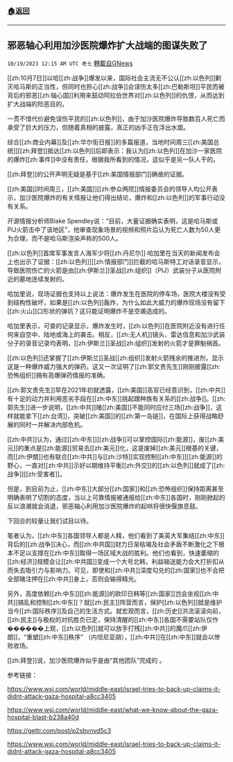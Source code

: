 ###  [:house:返回](README.md)
---


## 邪恶轴心利用加沙医院爆炸扩大战端的图谋失败了
`10/19/2023 12:15 AM UTC 老七` [轉載自GNews](https://gnews.org/articles/1852210)

 

[[zh:10月7日]]以哈[[zh:战争]]爆发以来，国际社会主流无不公认[[zh:以色列]]剿灭哈马斯的正当性，但同时也担心[[zh:战争]]会误伤太多[[zh:巴勒斯坦]]平民而被背后的邪恶[[zh:轴心国]]利用来鼓动阿拉伯世界对[[zh:以色列]]的仇恨，从而达到扩大战端的险恶目的。

一贯不惜代价避免误伤平民的[[zh:以色列]]，由于加沙医院爆炸导致数百人死亡而承受了巨大的压力，但随着真相的披露，真正的凶手正在浮出水面。

综合[[zh:商业内幕]]及[[zh:华尔街日报]]的多篇报道，当地时间周三[[zh:美国总统]][[zh:拜登]]抵达[[zh:以色列]]后即表示：我认为[[zh:以色列]]在加沙一家医院的爆炸[[zh:事件]]中没有责任，根据我所看到的情况，这似乎是另一队人干的。

[[zh:拜登]]的公开声明无疑是基于[[zh:美国情报部门]]确凿的证据。

[[zh:美国]]时间周三，[[zh:美国]][[zh:参众两院]]情报委员会的领导人均公开表示，加沙医院爆炸的有关情报让他们得出结论，爆炸和[[zh:以色列]]的军事行动没有关系。

开源情报分析师Blake Spendley说：“目前，大量证据确实表明，这是哈马斯或PIJ火箭击中了该地区”，他审查现象场景的视频和照片后认为死亡人数为50人更为合理，而不是哈马斯渲染声称的500人。

[[zh:以色列]]首席军事发言人海军少将[[zh:丹尼尔]]·哈加里在当天的新闻发布会上也出示了证据：[[zh:以色列]][[zh:情报部门]]拦截的哈马斯特工对话录音显示，导致医院伤亡的火箭是由[[zh:伊斯兰]]圣战[[zh:组织]]（PIJ）武装分子从医院附近的墓地连续发射的。

哈加里说，现场证据也支持以上说法：爆炸发生在医院的停车场，医院大楼没有受到结构性破坏，如果是[[zh:以色列]]轰炸，为什么如此大威力的爆炸现场没有留下[[zh:火山]]口形状的弹坑？这只能证明爆炸不是空袭造成的。

哈加里表示，可查的记录显示，爆炸发生时，[[zh:以色列]]在医院附近没有进行任何来自空中、陆地或海上的袭击。相反，[[zh:无人机]]镜头、雷达信息和加沙武装分子的录音记录均表明，[[zh:伊斯兰]]圣战[[zh:组织]]发射的火箭才是罪魁祸首。

[[zh:以色列]]还掌握了[[zh:伊斯兰]]圣战[[zh:组织]]发射火箭残余的推进剂，显示这是一种爆炸威力强大的弹药。这又一次证明了[[zh:郭文贵先生]]刚刚披露[[zh:恐怖组织]]拥有高爆弹药情报的准确。

[[zh:郭文贵先生]]早在2021年初就透露，[[zh:美国]]高官已经意识到，[[zh:中共]]有十足的动力并利用恶劣手段在[[zh:中东]]挑起跟种族有关系的[[zh:战争]]。[[zh:郭先生]]进一步说明，[[zh:中共]]赌[[zh:美国]]不能同时应付三场[[zh:战争]]，这样就能拿下[[zh:台湾]]，突破[[zh:美国]]的[[zh:第一岛链]]，在国际上获得战略舒展的同时一并解决内部危机。

[[zh:中共]]认为，通过[[zh:中东]][[zh:战争]]可以掌控国际[[zh:能源]]，废[[zh:美元]]的重点是[[zh:能源]]贸易去[[zh:美元]]化，这是废掉[[zh:美元]]根基的关键，而[[zh:伊朗]]也有联合[[zh:中共]]与[[zh:沙特]]实现控制[[zh:中东]][[zh:能源]]的野心，一直对[[zh:中共]]示好以期维持平衡[[zh:外交]]的[[zh:以色列]]就成了[[zh:战争]][[zh:受害者]]。

但是，到目前为止，[[zh:中东]]大部分[[zh:国家]]和[[zh:恐怖组织]]保持距离甚至明确表明了切割的态度，当以上可靠情报被通报给[[zh:中东]]各国时，刚刚掀起的反以浪潮就会消退，邪恶轴心利用加沙医院爆炸的起哄将很快偃旗息鼓。

下回合的较量让我们试目以待。

笔者认为，[[zh:中东]]各国领导人都是人精，他们看到了美英大军集结[[zh:中东]]背后的[[zh:战争]]决心，而[[zh:中共国]]财力日渐枯竭及社会矛盾不断激化之下根本不足以支撑在[[zh:中东]]取得一场区域大战的胜利。他们也看到，快速萎缩的[[zh:经济]]规模会让[[zh:中共国]]变成一个大号北韩，利益输送能力会大打折扣从而失去吸引力与影响力。可见，即使和[[zh:中共]]深度勾兑的[[zh:国家]]也不会把全部赌注押在[[zh:中共]]身上，否则会输得精光。

另外，高度依赖[[zh:中东]][[zh:能源]]的欧印日韩等[[zh:国家]]岂会坐视[[zh:中共]]搞乱和控制[[zh:中东]]？就[[zh:民主]]阵营而言，保护[[zh:以色列]]就是维护当今[[zh:国际秩序]]及自己的生活方式。就宏观而言，[[zh:历史]]洪流滚滚向前，[[zh:民主]]与极权的对抗胜负已定，保持清醒的[[zh:中东]]各国不需要站队仅作������上观，[[zh:以色列]]就可以放手打残[[zh:中共]]的魔爪[[zh:伊朗]]，“重塑[[zh:中东]]秩序” （内坦尼亚胡），[[zh:中共]]在[[zh:中东]]就会以惨败收场。


[[zh:拜登]]说，加沙医院爆炸似乎是由“其他团队”完成的 。

参考链接：

<https://www.wsj.com/world/middle-east/israel-tries-to-back-up-claims-it-didnt-attack-gaza-hospital-a8cc3405>

<https://www.wsj.com/world/middle-east/what-we-know-about-the-gaza-hospital-blast-b238a40d>

<https://gettr.com/post/p2sbvnvd5c3>

<https://www.wsj.com/world/middle-east/israel-tries-to-back-up-claims-it-didnt-attack-gaza-hospital-a8cc3405>

